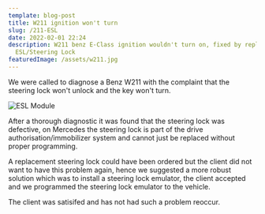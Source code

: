 ```yaml
---
template: blog-post
title: W211 ignition won't turn
slug: /211-ESL
date: 2022-02-01 22:24
description: W211 benz E-Class ignition wouldn't turn on, fixed by replacing
  ESL/Steering Lock
featuredImage: /assets/w211.jpg
---
```

We were called to diagnose a Benz W211 with the complaint that the steering lock won't unlock and the key won't turn.

![ESL Module](/assets/w211-esl.jpg "W211 ESL")

After a thorough diagnostic it was found that the steering lock was defective, on Mercedes the steering lock is part of the drive authorisation/immobilizer system and cannot just be replaced without proper programming.

A replacement steering lock could have been ordered but the client did not want to have this problem again, hence we suggested a more robust solution which was to install a steering lock emulator, the client accepted and we programmed the steering lock emulator to the vehicle.

The client was satisifed and has not had such a problem reoccur.